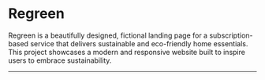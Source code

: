 # Regreen

Regreen is a beautifully designed, fictional landing page for a subscription-based service that delivers sustainable and eco-friendly home essentials. This project showcases a modern and responsive website built to inspire users to embrace sustainability.

---
